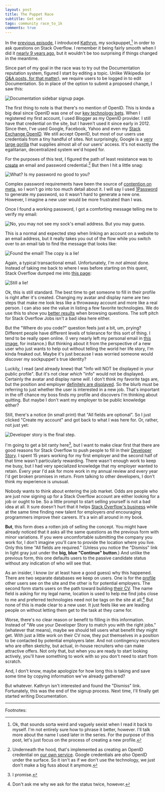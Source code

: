 ```yaml
---
layout: post
title: The Puppet Race
subtitle: Get set
tags: community race_to_1k
comments: true
---
```


In the [previous episode](/2017/07/26/race_to_1k_1.html), I introduced
[Kathryn](https://stackoverflow.com/users/7948068/kathryn), my
sockpuppet,[^1] in order to ask questions on Stack Overflow. I
remember it being fairly smooth when I did it
[nearly 9 years ago](https://stackoverflow.com/help/badges/13/yearling?userid=1438),
but it wouldn't be too surprising if things changed in the meantime.

Since part of my goal in the race was to try out the Documentation
reputation system, figured I start by editing a topic. Unlike
Wikipedia (or
[Q&A posts, for that matter](https://stackoverflow.com/help/editing)),
we require users to be logged in to edit Documentation. So in place of
the option to submit a proposed change, I saw this:

![Documentation sidebar signup page.](/images/signup-2017-05-01.png)

The first thing to note is that there's no mention of OpenID. This is
kinda a big deal since OpenID was one of our
[key technology bets](https://stackoverflow.blog/2010/04/13/openid-one-year-later/). When
I registered my first account, I used Blogger as my OpenID provider. I
still have that credential on the site, but I haven't used it since
early in 2012. Since then, I've used Google, Facebook, Yahoo and even
my [Stack Exchange OpenID](https://openid.stackexchange.com). We still
accept OpenID, but most of our users use credentials from a tiny
handful of sites. Not surprisingly, Google is a
[very large gorilla](https://en.wikipedia.org/wiki/800-pound_gorilla)
that supplies almost all of our users' access. It's not exactly the
egalitarian, decentralized system we'd hoped for.

For the purposes of this test, I figured the path of least resistance
was to [create](https://stackoverflow.com/users/signup) an email and
password credential.[^2] But then I hit a little snag:

![What? Is my password no good to you?](/images/password-2017-05-01.png)

Complex password requirements have been the source of
[contention on meta](https://meta.stackexchange.com/questions/110678/can-stack-overflow-change-the-password-criteria),
so I won't go into too much detail about it. I will say I used
[1Password](https://1password.com/) to generate my password, so it
wasn't hard to generate a new one. However, I imagine a new user
would be more frustrated than I was.

Once I found a working password, I got a comforting message telling me
to verify my email:

![No, you may not see my sock's email address. But you may guess.](/images/confirm-2017-05-01.png)

This is a normal and expected step when linking an account on a
website to an email address, but it really takes you out of the flow
while you switch over to an email tab to find the message that looks
like:

![Found the email! The copy is a lie!](/images/email-2017-05-01.png)

Again, a typical transactional email. Unfortunately, I'm _not_ almost
done. Instead of taking me back to where I was before starting on this
quest, Stack Overflow dumped me into
[this page](https://stackoverflow.com/users/story/create):

![Still a lie!](/images/share-more-2017-05-01.png)

Ok, this is still standard. The best time to get someone to fill in
their profile is right after it's created. Changing my avatar and
display name are two steps that make me look less like a throwaway
account and more like a real person. I can also see the value in
listing a few favorite technologies. We do use this to show you
[better results](https://stackoverflow.blog/2010/11/09/stack-overflow-homepage-changes/)
when browsing questions. The soft pitch for Stack Overflow Jobs isn't
a bad idea here either.

But the "Where do you code?" question feels just a bit, um, prying?
Different people have different levels of tolerance for this sort of
thing. I tend to be really open online. (I very nearly left my
personal email in [this image](/images/confirm-2017-05-01.png), for
instance.) But thinking about it from the perspective of a new user
who just wants to help out without telling the world her life story,
I'm kinda freaked out. Maybe it's just because I was worried someone would
discover my sockpuppet's true identity?

Luckily, I read (and already knew) that "Info will NOT be displayed in
your public profile". But it's not clear _which_ "info" would not be
displayed. Certainly the avatar and display name _will_. I don't think
my favorite tags are, but the position and employer
[definitely are displayed](https://stackoverflow.com/users/1438/jon-ericson?tab=profile). So
the blurb must be referring to just whether the user is interested in
a new job. That's important in the off chance my boss finds my profile
and discovers I'm thinking about quitting. But maybe I don't want my
employer to be public knowledge either?

Still, there's a notice (in small print) that "All fields are
optional". So I just clicked "Create my account" and got back to what
I was here for. Or, rather, not just yet:
 
![Developer story _is_ the final step.](/images/story-2017-05-01.png)

I'm going to get a bit ranty here[^3], but I want to make clear first
that there are good reasons for Stack Overflow to push people to fill
in their
[Developer Story](https://stackoverflow.blog/2016/10/11/bye-bye-bullets-the-stack-overflow-developer-story-is-the-new-technical-resume/). I
spent 15 years working for my first employer and the second half of
that time wasn't particularly rewarding. There wasn't enough work to
keep me busy, but I had very specialized knowledge that my employer
wanted to retain. Every year I'd ask for more work in my annual review
and every year I'd get broken promises in return. From talking to
other developers, I don't think my experience is unusual.

Nobody wants to think about entering the job market. Odds are people
who are just now signing up for a Stack Overflow account are either
looking for a job or ought to be. So a little prompt to start selling
yourself is not a bad idea at all. It sure doesn't hurt that it helps
[Stack Overflow's business](https://stackoverflow.blog/2016/11/15/how-we-make-money-at-stack-overflow-2016-edition/)
while at the same time finding new talent for employers _and_
encouraging programmers improve their careers. It's a win all around
in my book.

**But**, this form does a rotten job of selling the concept. You might
have already noticed that it asks all the same questions as the
previous form with minor variations. If you were uncomfortable
submitting the company you work for, I don't imagine you'll care to
provide the location where you live. Only this time "All fields are
required." (Unless you notice the "Dismiss" link in light gray just
under the **big, blue "Continue" button**.) And unlike the previous
form, this one defaults users to the passive candidate status without
any indication of who will see that.

As an insider, I know (or at least have a good guess) why this
happened. There are two separate databases we keep on users. One is
for the
[profile](https://stackoverflow.com/users/1438/jon-ericson?tab=profile)
other users see on the site and the other is for potential
employers. The second form starts users on the path toward building
[their CV](https://stackoverflow.com/cv/jericson). The name field is
asking for my legal name, location is used to help me find jobs close
to me and preferred technologies need not be tags on the site at
all.[^4] But none of this is made clear to a new user. It just feels
like we are leading people on without letting them get to the task at
they came for. 

Worse, there's no clear reason or benefit to filling in this
information. Instead of "We use your Developer Story to match you with
the right jobs." (whatever that means), maybe we should tell users
what benefit _they_ might get. With just a little work on their CV
now, they put themselves in a position to be contacted by potential
employers later. And not contingency recruiters who are often sketchy,
but actual, in-house recruiters who can make attractive offers. Not
only that, but when you are ready to start looking actively, you'll
have something to work with so you don't need to start from scratch.

And, I don't know, maybe apologize for how long this is taking and
save some time by copying information we've already gathered?

But whatever. Kathryn isn't interested and found the "Dismiss"
link. Fortunately, this was the end of the signup process. Next time,
I'll finally get started writing Documentation.

---

Footnotes:

[^1]:

    Ok, that sounds sorta weird and vaguely sexist when I read it back
    to myself. I'm not entirely sure how to phrase it better,
    however. I'll talk more about the name I used later in the
    series. For the purpose of this post, let's just focus on the
    process of creating a new profile.

[^2]:

    Underneath the hood, that's implemented as creating an OpenID
    credential on
    [our own service](https://stackoverflow.blog/2011/05/27/stack-exchange-is-an-openid-provider/). Google
    credentials are _also_ OpenID under the surface. So it isn't as if
    we don't use the technology, we just don't make a big fuss about
    it anymore.

[^3]:

    I promise.

[^4]:

    Don't ask me why we ask for the status twice, however.

<!--  LocalWords:  kathryn html LocalWords userid sockpuppet signup
 -->
<!--  LocalWords:  OpenID transactional sockpuppet's ranty
 -->
